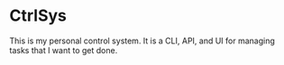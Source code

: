 # CtrlSys

This is my personal control system. It is a CLI, API, and UI for managing tasks that I want to get done.


